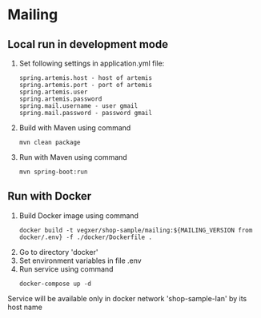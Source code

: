 # Mailing

## Local run in development mode
1) Set following settings in application.yml file:
   ```
   spring.artemis.host - host of artemis
   spring.artemis.port - port of artemis
   spring.artemis.user
   spring.artemis.password
   spring.mail.username - user gmail
   spring.mail.password - password gmail
   ```
2) Build with Maven using command
    ```
    mvn clean package
    ```
3) Run with Maven using command
    ```
    mvn spring-boot:run
    ```
   
## Run with Docker
1) Build Docker image using command
   ```
   docker build -t vegxer/shop-sample/mailing:${MAILING_VERSION from docker/.env} -f ./docker/Dockerfile .
   ```
2) Go to directory 'docker'
3) Set environment variables in file .env
4) Run service using command
   ```
   docker-compose up -d
   ```

Service will be available only in docker network 'shop-sample-lan' by its host name